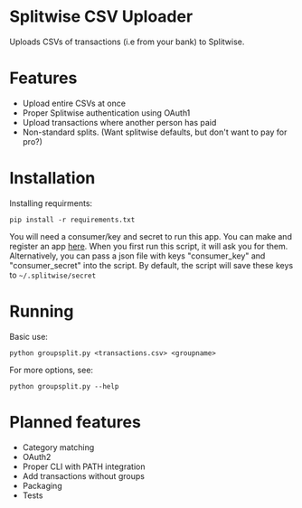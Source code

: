 # Splitwise CSV Uploader

Uploads CSVs of transactions (i.e from your bank) to Splitwise.

# Features

* Upload entire CSVs at once
* Proper Splitwise authentication using OAuth1
* Upload transactions where another person has paid
* Non-standard splits. (Want splitwise defaults, but don't want to pay for pro?)

# Installation

Installing requirments:

`pip install -r requirements.txt`

You will need a consumer/key and secret to run this app. You can make and register an app [here](https://secure.splitwise.com/oauth_clients). When you first run this script, it will ask you for them. Alternatively, you can pass a json file with keys "consumer_key" and "consumer_secret" into the script. By default, the script will save these keys to `~/.splitwise/secret`

# Running

Basic use:

```python groupsplit.py <transactions.csv> <groupname>```

For more options, see:

```python groupsplit.py --help```


# Planned features
* Category matching
* OAuth2
* Proper CLI with PATH integration
* Add transactions without groups
* Packaging
* Tests

